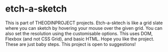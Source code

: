 # etch-a-sketch

This is part of THEODINPROJECT projects. 
Etch-a-sktech is like a grid slate where you can sketch by hovering your mouse over the given grid. 
You can also set the resolution using the customisable options. 
This uses DOM, Flexbox (and not CSS Grid), and basic HTML. 
Hope you like the project. These are just baby steps. 
This project is open to suggestions!
